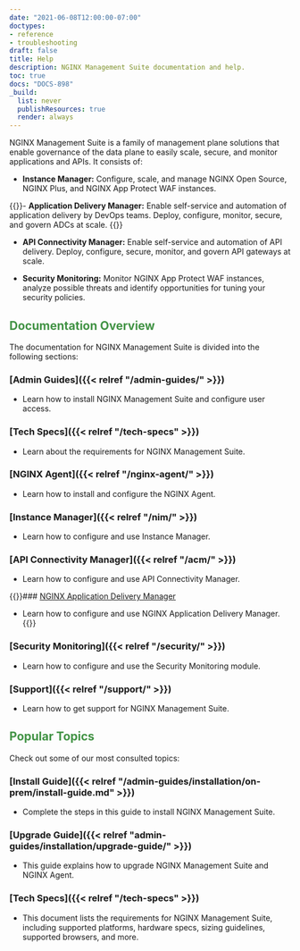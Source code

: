 ```yaml
---
date: "2021-06-08T12:00:00-07:00"
doctypes:
- reference
- troubleshooting
draft: false
title: Help
description: NGINX Management Suite documentation and help.
toc: true
docs: "DOCS-898"
_build:
  list: never
  publishResources: true
  render: always
---
```


<style>h2 {color: #429345;}</style>

NGINX Management Suite is a family of management plane solutions that enable governance of the data plane to easily scale, secure, and monitor applications and APIs. It consists of:

- **Instance Manager:** Configure, scale, and manage NGINX Open Source, NGINX Plus, and NGINX App Protect WAF instances.

{{<comment>}}- **Application Delivery Manager:** Enable self-service and automation of application delivery by DevOps teams. Deploy, configure, monitor, secure, and govern ADCs at scale.
{{</comment>}}
- **API Connectivity Manager:** Enable self-service and automation of API delivery. Deploy, configure, secure, monitor, and govern API gateways at scale.

- **Security Monitoring:** Monitor NGINX App Protect WAF instances,  analyze possible threats and identify opportunities for tuning your security policies.

## <i class="fa-solid fa-book"></i> Documentation Overview

The documentation for NGINX Management Suite is divided into the following sections:

### [Admin Guides]({{< relref "/admin-guides/" >}})

- Learn how to install NGINX Management Suite and configure user access.

### [Tech Specs]({{< relref "/tech-specs" >}})

- Learn about the requirements for NGINX Management Suite.

### [NGINX Agent]({{< relref "/nginx-agent/" >}})

- Learn how to install and configure the NGINX Agent.

### [Instance Manager]({{< relref "/nim/" >}})

- Learn how to configure and use Instance Manager.

### [API Connectivity Manager]({{< relref "/acm/" >}})

- Learn how to configure and use API Connectivity Manager.

{{<comment>}}### [NGINX Application Delivery Manager]()

- Learn how to configure and use NGINX Application Delivery Manager.
{{</comment>}}

### [Security Monitoring]({{< relref "/security/" >}})

- Learn how to configure and use the Security Monitoring module.

### [Support]({{< relref "/support/" >}})

- Learn how to get support for NGINX Management Suite.

## <i class="fa-solid fa-star"></i> Popular Topics

Check out some of our most consulted topics:

### [Install Guide]({{< relref "/admin-guides/installation/on-prem/install-guide.md" >}})

- Complete the steps in this guide to install NGINX Management Suite.

### [Upgrade Guide]({{< relref "admin-guides/installation/upgrade-guide/" >}})

- This guide explains how to upgrade NGINX Management Suite and NGINX Agent.

### [Tech Specs]({{< relref "/tech-specs" >}})

- This document lists the requirements for NGINX Management Suite, including supported platforms, hardware specs, sizing guidelines, supported browsers, and more.
